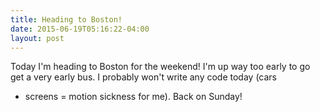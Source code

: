 ```yaml
---
title: Heading to Boston!
date: 2015-06-19T05:16:22-04:00
layout: post
---
```


Today I'm heading to Boston for the weekend! I'm up way too early to go
get a very early bus. I probably won't write any code today (cars
+ screens = motion sickness for me). Back on Sunday!
